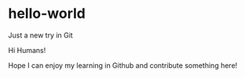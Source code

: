 # hello-world
Just a new try in Git

Hi Humans!

Hope I can enjoy my learning in Github and contribute something here!
